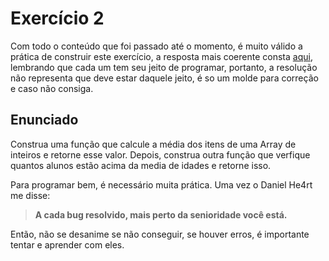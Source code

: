 <h1>Exercício 2</h1>
Com todo o conteúdo que foi passado até o momento, é muito válido a prática de construir este exercício, a resposta mais coerente consta <a href="https://github.com/paulorievrs/java4noobs/blob/master/Extras/Resolucao-Exercicios/Exercicio2.java">aqui</a>, lembrando que cada um tem seu jeito de programar, portanto, a resolução não representa que deve estar daquele jeito, é so um molde para correção e caso não consiga.

<h2>Enunciado</h2>
Construa uma função que calcule a média dos itens de uma Array de inteiros e retorne esse valor. Depois, construa outra função que verfique quantos alunos estão acima da media de idades e retorne isso.

Para programar bem, é necessário muita prática. Uma vez o Daniel He4rt me disse: 
>**A cada bug resolvido, mais perto da senioridade você está.**

Então, não se desanime se não conseguir, se houver erros, é importante tentar e aprender com eles.
